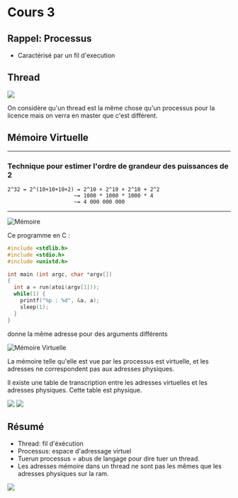 # Cours 3

## Rappel: Processus

- Caractérisé par un fil d'execution

## Thread

![](images/thread.png)

On considère qu'un thread est la même chose qu'un processus pour la licence
mais on verra en master que c'est différent.

## Mémoire Virtuelle

---

### Technique pour estimer l'ordre de grandeur des puissances de 2

```
2^32 = 2^(10+10+10+2) = 2^10 + 2^10 + 2^10 + 2^2
                     ~= 1000 * 1000 * 1000 * 4
                     ~= 4 000 000 000
```

---

![Mémoire](images/memoire.png)

Ce programme en C :

```c
#include <stdlib.h>
#include <stdio.h>
#include <unistd.h>

int main (int argc, char *argv[])
{
  int a = run(atoi(argv[1]));
  while(1) {
    printf("%p : %d", &a, a);
    sleep(1);
  }
}
```

donne la même adresse pour des arguments différents

![Mémoire Virtuelle](images/memoire_virtuelle.png)

La mémoire telle qu'elle est vue par les processus est virtuelle, et les adresses ne correspondent pas aux adresses physiques.

Il existe une table de transcription entre les adresses virtuelles et les adresses
physiques. Cette table est physique.

![](images/non.png)
![](images/oui.png)

## Résumé

- Thread: fil d'éxécution
- Processus: espace d'adressage virtuel
- Tuerun processus = abus de langage pour dire tuer un thread.
- Les adresses mémoire dans un thread ne sont pas les mêmes que les adresses physiques sur la ram.

![](images/resume_thread_processus.png)

